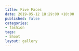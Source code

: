```yaml
---
title: Five Faces
date: 2019-05-12 18:29:00 +10:00
published: false
categories:
- fashion
tags:
- Shoot
layout: gallery
---
```


